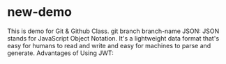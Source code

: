 # new-demo
This is demo for Git &amp; Github Class.
git branch branch-name
JSON: JSON stands for JavaScript Object Notation. It's a lightweight data format that's easy for humans to read and write and easy for machines to parse and generate.
Advantages of Using JWT:

